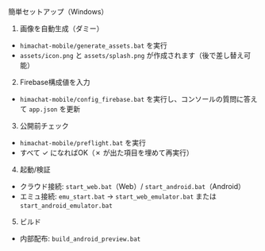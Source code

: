 簡単セットアップ（Windows）

1) 画像を自動生成（ダミー）
- `himachat-mobile/generate_assets.bat` を実行
- `assets/icon.png` と `assets/splash.png` が作成されます（後で差し替え可能）

2) Firebase構成値を入力
- `himachat-mobile/config_firebase.bat` を実行し、コンソールの質問に答えて `app.json` を更新

3) 公開前チェック
- `himachat-mobile/preflight.bat` を実行
- すべて ✓ になればOK（✗ が出た項目を埋めて再実行）

4) 起動/検証
- クラウド接続: `start_web.bat`（Web）/ `start_android.bat`（Android）
- エミュ接続: `emu_start.bat` → `start_web_emulator.bat` または `start_android_emulator.bat`

5) ビルド
- 内部配布: `build_android_preview.bat`

